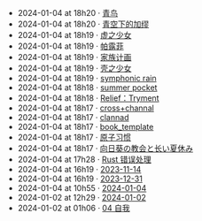 - 2024-01-04 at 18h20 · [青鸟](青鸟)
- 2024-01-04 at 18h20 · [青空下的加缪](青空下的加缪)
- 2024-01-04 at 18h19 · [虚之少女](虚之少女)
- 2024-01-04 at 18h19 · [帕露菲](帕露菲)
- 2024-01-04 at 18h19 · [家族计画](家族计画)
- 2024-01-04 at 18h19 · [壳之少女](壳之少女)
- 2024-01-04 at 18h19 · [symphonic rain](symphonic%20rain)
- 2024-01-04 at 18h18 · [summer pocket](summer%20pocket)
- 2024-01-04 at 18h18 · [Relief：Tryment](Relief：Tryment)
- 2024-01-04 at 18h17 · [cross+channal](cross+channal)
- 2024-01-04 at 18h17 · [clannad](clannad)
- 2024-01-04 at 18h17 · [book_template](book_template)
- 2024-01-04 at 18h17 · [原子习惯](原子习惯)
- 2024-01-04 at 18h17 · [向日葵の教会と长い夏休み](向日葵の教会と长い夏休み)
- 2024-01-04 at 17h28 · [Rust 错误处理](Rust%20错误处理)
- 2024-01-04 at 16h19 · [2023-11-14](2023-11-14)
- 2024-01-04 at 16h19 · [2023-12-31](2023-12-31)
- 2024-01-04 at 10h55 · [2024-01-04](2024-01-04)
- 2024-01-02 at 12h29 · [2024-01-02](2024-01-02)
- 2024-01-02 at 01h06 · [04 自我](04%20自我)
